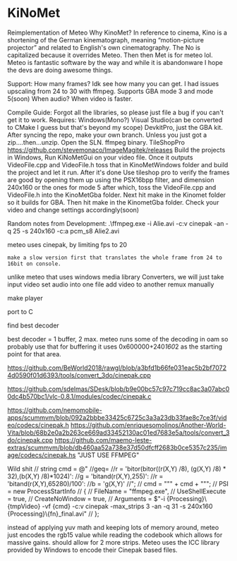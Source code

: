# KiNoMet


Reimplementation of Meteo
Why KinoMet? 
In reference to cinema, Kino is a shortening of the German kinematograph, meaning “motion-picture projector” and related to English's own cinematography.
The No is capitalized because it overrides Meteo. Then then Met is for meteo lol. Meteo is fantastic software by the way and while it is abandonware 
I hope the devs are doing awesome things. 

Support: 
How many frames? Idk see how many you can get. I had issues upscaling from 24 to 30 with ffmpeg. 
Supports GBA mode 3 and mode 5(soon)
When audio? When video is faster.


Compile Guide:
Forgot all the libraries, so please just file a bug if you can't get it to work.
Requires:
Windows(Mono?)
Visual Studio(can be converted to CMake I guess but that's beyond my scope)
DevkitPro, just the GBA kit.
After syncing the repo, make your own branch. Unless you just got a zip....then...unzip.
Open the SLN. 
ffmpeg binary. 
TileShopPro https://github.com/stevemonaco/ImageMagitek/releases
Build the projects in Windows, Run KiNoMetGui on your video file.
Once it outputs VideoFile.cpp and VideoFile.h toss that in KinoMetWindows folder and build the project and let it run. After it's done 
Use tileshop pro to verify the frames are good by opening them up using the PSX16bpp filter, and dimension 240x160 or the ones for mode 5
after which, toss the VideoFile.cpp and VideoFile.h into the KinoMetGba folder. 
Next hit make in the Kinomet folder so it builds for GBA. Then hit make in the KinometGba folder. Check your video and change settings accordingly(soon)



Random notes from Development:
.\ffmpeg.exe -i Alie.avi -c:v cinepak -an -q 25 -s 240x160 -c:a pcm_s8 Alie2.avi

meteo uses cinepak, by limiting fps to 20


    make a slow version first that translates the whole frame from 24 to 16bit on console. 
unlike meteo that uses windows media library Converters, we will just take input video
set audio into one file
add video to another 
remux manually

make player

port to C

find best decoder 

best decoder = 1 buffer, 2 max.
meteo runs some of the decoding in oam so probably use that for buffering 
it uses 0x600000+240*160*2 as the starting point for that area.


https://github.com/BeWorld2018/rawgl/blob/a3bfd1b66fe031eac5b2bf70724d0590f01d6393/tools/convert_3do/cinepak.cpp

https://github.com/sdelmas/SDesk/blob/b9e00bc57c97c719cc8ac3a07abc00dc4b570bc1/vlc-0.8.1/modules/codec/cinepak.c

https://github.com/nemomobile-apps/scummvm/blob/092a2bbbe33425c6725c3a3a23db33fae8c7ce3f/video/codecs/cinepak.h
https://github.com/enriquesomolinos/Another-World-Vita/blob/68b2e0a2b263ce669ad33452130ac01ed7683e5a/tools/convert_3do/cinepak.cpp
https://github.com/maemo-leste-extras/scummvm/blob/db460aa52a738e37d50dfcff2683b0ce5357c235/image/codecs/cinepak.hs
"JUST USE FFMPEG" 


Wild shit
//            string cmd = @"
//geq=
//r = 'bitor(bitor((r(X,Y) /8), (g(X,Y) /8) * 32),(b(X,Y) /8)*1024)': 
//g = 'bitand(r(X,Y),255)':
//r = 'bitand(r(X,Y),65280)/100':
//b = 'g(X,Y)'
//";
//            cmd = "\"" + cmd + "\"";
//            PSI = new ProcessStartInfo
//            {
//                FileName = "ffmpeg.exe",
//                UseShellExecute = true,
//                CreateNoWindow = true,
//                Arguments = $"-i {Processing}\\{tmpVideo} -vf {cmd} -c:v cinepak -max_strips 3 -an -q 31 -s 240x160 {Processing}\\{fn}_final.avi"
//            };



instead of applying yuv math and keeping lots of memory around, meteo just encodes the rgb15 value while reading the codebook which allows for massive gains. should allow for 2 more strips.
Meteo uses the ICC library provided by Windows to encode their Cinepak based files.
